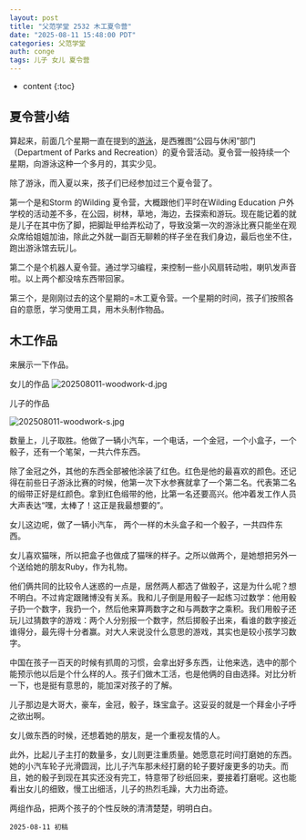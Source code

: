 ```yaml
---
layout: post
title: "父范学堂 2532 木工夏令营"
date: "2025-08-11 15:48:00 PDT"
categories: 父范学堂
auth: conge
tags: 儿子 女儿 夏令营
---
```

* content
{:toc}

## 夏令营小结

算起来，前面几个星期一直在提到的[游泳](https://conge.livingwithfcs.org/tag/#%E6%B8%B8%E6%B3%B3)，是西雅图“公园与休闲”部门（Department of Parks and Recreation）的夏令营活动。夏令营一般持续一个星期，向游泳这种一个多月的，其实少见。

除了游泳，而入夏以来，孩子们已经参加过三个夏令营了。




第一个是和Storm 的Wilding 夏令营，大概跟他们平时在Wilding Education 户外学校的活动差不多，在公园，树林，草地，海边，去探索和游玩。现在能记着的就是儿子在其中伤了脚，把脚趾甲给弄松动了，导致没第一次的游泳比赛只能坐在观众席给姐姐加油，除此之外就一副百无聊赖的样子坐在我们身边，最后也坐不住，跑出游泳馆去玩儿。

第二个是个机器人夏令营。通过学习编程，来控制一些小风扇转动啦，喇叭发声音啦。以上两个都没啥东西带回家。

第三个，是刚刚过去的这个星期的=木工夏令营。一个星期的时间，孩子们按照各自的意愿，学习使用工具，用木头制作物品。

## 木工作品

来展示一下作品。

女儿的作品
![202508011-woodwork-d.jpg](https://s2.loli.net/2025/08/12/HMyCpkJvaRQsfiX.jpg)

儿子的作品

![202508011-woodwork-s.jpg](https://s2.loli.net/2025/08/12/YB6Qqg3humUTC7Z.jpg)

数量上，儿子取胜。他做了一辆小汽车，一个电话，一个金冠，一个小盒子，一个骰子，还有一个笔架，一共六件东西。

除了金冠之外，其他的东西全部被他涂装了红色。红色是他的最喜欢的颜色。还记得在前些日子游泳比赛的时候，他第一次下水参赛就拿了一个第二名。代表第二名的缎带正好是红颜色。拿到红色缎带的他，比第一名还要高兴。他冲着发工作人员大声表达“嘿，太棒了！这正是我最想要的”。

女儿这边呢，做了一辆小汽车， 两个一样的木头盒子和一个骰子，一共四件东西。

女儿喜欢猫咪，所以把盒子也做成了猫咪的样子。之所以做两个，是她想把另外一个送给她的朋友Ruby，作为礼物。

他们俩共同的比较令人迷惑的一点是，居然两人都选了做骰子，这是为什么呢？想不明白。不过肯定跟赌博没有关系。我和儿子倒是用骰子一起练习过数学：他用骰子扔一个数字，我扔一个，然后他来算两数字之和与两数字之乘积。我们用骰子还玩儿过猜数字的游戏：两个人分别报一个数字，然后掷骰子出来，看谁的数字接近谁得分，最先得十分者赢。对大人来说没什么意思的游戏，其实也是较小孩学习数字。

中国在孩子一百天的时候有抓周的习惯，会拿出好多东西，让他来选，选中的那个能预示他以后是个什么样的人。孩子们做木工活，也是他俩的自由选择。对比分析一下，也是挺有意思的，能加深对孩子的了解。

儿子那边是大哥大，豪车，金冠，骰子，珠宝盒子。这妥妥的就是一个拜金小子呼之欲出啊。

女儿做东西的时候，还想着她的朋友，是一个重视友情的人。

此外，比起儿子主打的数量多，女儿则更注重质量。她愿意花时间打磨她的东西。她的小汽车轮子光滑圆润，比儿子汽车那未经打磨的轮子要好废更多的功夫。而且，她的骰子到现在其实还没有完工，特意带了砂纸回来，要接着打磨呢。这也能看出女儿的细致，慢工出细活，儿子的热烈毛躁，大力出奇迹。

两组作品，把两个孩子的个性反映的清清楚楚，明明白白。

```
2025-08-11 初稿
```
